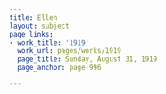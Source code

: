 ```yaml
---
title: Ellen
layout: subject
page_links:
- work_title: '1919'
  work_url: pages/works/1919
  page_title: Sunday, August 31, 1919
  page_anchor: page-996

---
```

